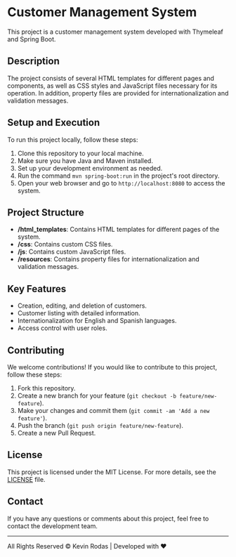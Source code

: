# Customer Management System

This project is a customer management system developed with Thymeleaf and Spring Boot.

## Description

The project consists of several HTML templates for different pages and components, as well as CSS styles and JavaScript files necessary for its operation. In addition, property files are provided for internationalization and validation messages.

## Setup and Execution

To run this project locally, follow these steps:

1. Clone this repository to your local machine.
2. Make sure you have Java and Maven installed.
3. Set up your development environment as needed.
4. Run the command `mvn spring-boot:run` in the project's root directory.
5. Open your web browser and go to `http://localhost:8080` to access the system.

## Project Structure

- **/html_templates**: Contains HTML templates for different pages of the system.
- **/css**: Contains custom CSS files.
- **/js**: Contains custom JavaScript files.
- **/resources**: Contains property files for internationalization and validation messages.

## Key Features

- Creation, editing, and deletion of customers.
- Customer listing with detailed information.
- Internationalization for English and Spanish languages.
- Access control with user roles.

## Contributing

We welcome contributions! If you would like to contribute to this project, follow these steps:

1. Fork this repository.
2. Create a new branch for your feature (`git checkout -b feature/new-feature`).
3. Make your changes and commit them (`git commit -am 'Add a new feature'`).
4. Push the branch (`git push origin feature/new-feature`).
5. Create a new Pull Request.

## License

This project is licensed under the MIT License. For more details, see the [LICENSE](LICENSE) file.

## Contact

If you have any questions or comments about this project, feel free to contact the development team.

---

All Rights Reserved © Kevin Rodas | Developed with ❤️
